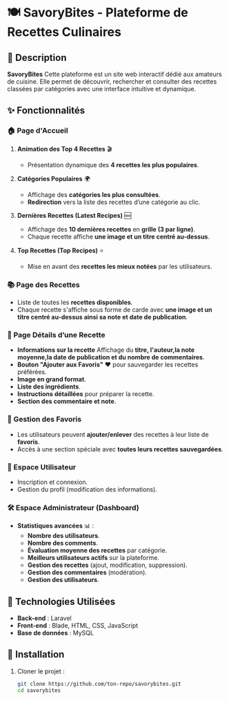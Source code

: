 # 🍽️ SavoryBites - Plateforme de Recettes Culinaires  

## 📖 Description  
**SavoryBites** Cette plateforme est un site web interactif dédié aux amateurs de cuisine. Elle permet de découvrir, rechercher et consulter des recettes classées par catégories avec une interface intuitive et dynamique.  

## ✨ Fonctionnalités  

### 🏠 Page d'Accueil  
1. **Animation des Top 4 Recettes** 🎬  
   - Présentation dynamique des **4 recettes les plus populaires**.  

2. **Catégories Populaires** 🌍  
   - Affichage des **catégories les plus consultées**.  
   - **Redirection** vers la liste des recettes d’une catégorie au clic.  

3. **Dernières Recettes (Latest Recipes)** 🆕  
   - Affichage des **10 dernières recettes** en **grille (3 par ligne)**.  
   - Chaque recette affiche **une image et un titre centré au-dessus**.  


4. **Top Recettes (Top Recipes)** ⭐  
   - Mise en avant des **recettes les mieux notées** par les utilisateurs.  

### 📚 Page des Recettes  
- Liste de toutes les **recettes disponibles**.  
- Chaque recette s'affiche sous forme de carde avec **une image et un titre centré au-dessus ainsi sa note et date de publication**.  

### 📄 Page Détails d’une Recette  
- **Informations sur la recette** Affichage du **titre, l'auteur,la note moyenne,la date de publication et du nombre de commentaires**.
- **Bouton "Ajouter aux Favoris"** ❤️ pour sauvegarder les recettes préférées. 
- **Image en grand format**.
- **Liste des ingrédients**.  
- **Instructions détaillées** pour préparer la recette. 
- **Section des commentaire et note**.

### 🔐 Gestion des Favoris  
- Les utilisateurs peuvent **ajouter/enlever** des recettes à leur liste de **favoris**.  
- Accès à une section spéciale avec **toutes leurs recettes sauvegardées**.  

### 👤 Espace Utilisateur  
- Inscription et connexion.  
- Gestion du profil (modification des informations). 


### 🛠️ Espace Administrateur (Dashboard)  
- **Statistiques avancées** 📊 :  
  - **Nombre des utilisateurs**.  
  - **Nombre des comments**. 
  - **Évaluation moyenne des recettes** par catégorie.   
  - **Meilleurs utilisateurs actifs** sur la plateforme.  
  - **Gestion des recettes** (ajout, modification, suppression).  
  - **Gestion des commentaires** (modération).  
  - **Gestion des utilisateurs**.

## 🚀 Technologies Utilisées  
- **Back-end** : Laravel  
- **Front-end** : Blade, HTML, CSS, JavaScript  
- **Base de données** : MySQL  

## 📌 Installation  
1. Cloner le projet :  
   ```sh
   git clone https://github.com/ton-repo/savorybites.git
   cd savorybites
